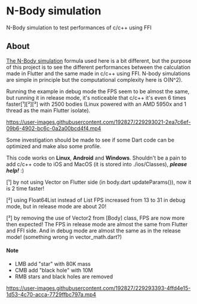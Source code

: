 # N-Body simulation

N-Body simulation to test performances of c/c++ using FFI

## About

[The N-Body simulation](https://en.wikipedia.org/wiki/N-body_simulation) formula used here is a bit different, but the purpose of this project is to see the different performances between the calculation made in Flutter and the same made in c/c++ using FFI.
N-body simulations are simple in principle but the computational complexity here is O(N^2).

Running the example in debug mode the FPS seem to be almost the same, but running it in release mode, it's 
noticeable that c/c++ it's even 6 times faster[¹][²][³] with 2500 bodies (Linux powered with an AMD 5950x and 1 thread as the main Flutter isolate).

https://user-images.githubusercontent.com/192827/229293021-2ea7c6ef-09b6-4902-bc6c-0a2a00bcd4f4.mp4

Some investigation should be made to see if some Dart code can be optimized and make also some profile.

This code works on **Linux**, **Android** and **Windows**. Shouldn't be a pain to add c/c++ code to iOS and MacOS (it is stored into ./ios/Classes), ***please help!*** :)

[¹] by not using Vector on Flutter side (in body.dart updateParams()), now it is 2 time faster!

[²] using Float64List instead of List<double> FPS increased from 13 to 31 in debug mode, but in release mode are about 20!

[³] by removing the use of Vector2 from [Body] class, FPS are now more then expected! The FPS in release mode are almost the same from Flutter and FFI side. And in debug mode are almost the same as in the release mode! (something wrong in vector_math.dart?)


#### Note

- LMB add "star" with 80K mass
- CMB add "black hole" with 10M
- RMB stars and black holes are removed

https://user-images.githubusercontent.com/192827/229293393-4ffd4e15-1d53-4c70-acca-7729ffbc797a.mp4

